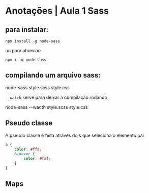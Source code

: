 # Anotações | Aula 1 Sass

## para instalar:
```
npm install -g node-sass
```
ou para abreviar: 
```
npm i -g node-sass
```

## compilando um arquivo sass:
node-sass style.scss style.css

``--watch`` serve para deixar a compilação rodando

node-sass --wacth style.scss style.css


## Pseudo classe

A pseudo classe é feita atráves do `&` que seleciona o elemento pai
``` css
a {
    color: #ffa;
    &:hover {
        color: #faf;
    }
}
```

## Maps